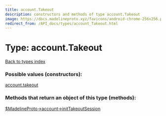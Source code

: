 ```yaml
---
title: account.Takeout
description: constructors and methods of type account.Takeout
image: https://docs.madelineproto.xyz/favicons/android-chrome-256x256.png
redirect_from: /API_docs/types/account_Takeout.html
---
```

# Type: account.Takeout  
[Back to types index](index.md)



### Possible values (constructors):

[account.takeout](../constructors/account.takeout.md)  



### Methods that return an object of this type (methods):

[$MadelineProto->account->initTakeoutSession](../methods/account.initTakeoutSession.md)  



